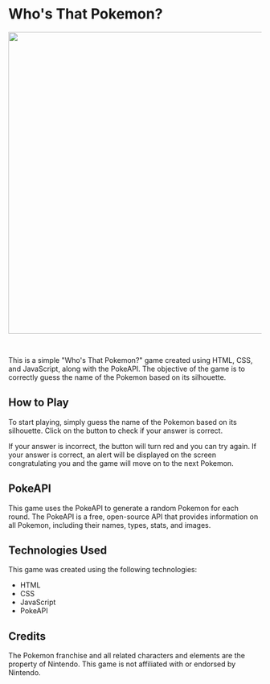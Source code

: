 # Who's That Pokemon?
<p align="center">
  <img src="https://user-images.githubusercontent.com/115791998/226080814-893519f9-902c-4456-9f7d-34e8c1e9406e.png" style="margin-bottom: 30px; width: 600px">
</p>
This is a simple "Who's That Pokemon?" game created using HTML, CSS, and JavaScript, along with the PokeAPI. The objective of the game is to correctly guess the name of the Pokemon based on its silhouette.

## How to Play
To start playing, simply guess the name of the Pokemon based on its silhouette. Click on the button to check if your answer is correct.

If your answer is incorrect, the button will turn red and you can try again. If your answer is correct, an alert will be displayed on the screen congratulating you and the game will move on to the next Pokemon.

## PokeAPI
This game uses the PokeAPI to generate a random Pokemon for each round. The PokeAPI is a free, open-source API that provides information on all Pokemon, including their names, types, stats, and images.

## Technologies Used
This game was created using the following technologies:

<ul>
  <li>HTML</li>
  <li>CSS</li>
  <li>JavaScript</li>
  <li>PokeAPI</li>
</ul>

## Credits
The Pokemon franchise and all related characters and elements are the property of Nintendo. This game is not affiliated with or endorsed by Nintendo.
